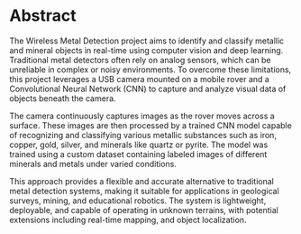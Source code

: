 # Abstract

The Wireless Metal Detection project aims to identify and classify metallic and mineral objects in real-time using computer vision and deep learning. Traditional metal detectors often rely on analog sensors, which can be unreliable in complex or noisy environments. To overcome these limitations, this project leverages a USB camera mounted on a mobile rover and a Convolutional Neural Network (CNN) to capture and analyze visual data of objects beneath the camera.

The camera continuously captures images as the rover moves across a surface. These images are then processed by a trained CNN model capable of recognizing and classifying various metallic substances such as iron, copper, gold, silver, and minerals like quartz or pyrite. The model was trained using a custom dataset containing labeled images of different minerals and metals under varied conditions.

This approach provides a flexible and accurate alternative to traditional metal detection systems, making it suitable for applications in geological surveys, mining, and educational robotics. The system is lightweight, deployable, and capable of operating in unknown terrains, with potential extensions including real-time mapping, and object localization.

